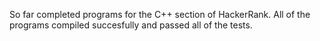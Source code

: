 So far completed programs for the C++ section of HackerRank.
All of the programs compiled succesfully and passed all of the tests.
